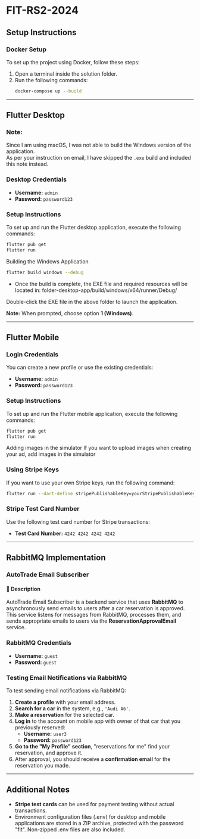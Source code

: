 # FIT-RS2-2024

## Setup Instructions

### Docker Setup
To set up the project using Docker, follow these steps:

1. Open a terminal inside the solution folder.
2. Run the following commands:
   ```sh
   docker-compose up --build
   ```

---

## Flutter Desktop
### Note:
Since I am using macOS, I was not able to build the Windows version of the application.  
As per your instruction on email, I have skipped the `.exe` build and included this note instead.  


### Desktop Credentials
- **Username:** `admin`
- **Password:** `password123`

### Setup Instructions
To set up and run the Flutter desktop application, execute the following commands:

```sh
flutter pub get
flutter run
```
Building the Windows Application
```sh
flutter build windows --debug
```
- Once the build is complete, the EXE file and required resources will be located in:
folder-desktop-app/build/windows/x64/runner/Debug/

Double-click the EXE file in the above folder to launch the application.

**Note:** When prompted, choose option **1 (Windows)**.

---

## Flutter Mobile

### Login Credentials
You can create a new profile or use the existing credentials:
- **Username:** `admin`
- **Password:** `password123`

### Setup Instructions
To set up and run the Flutter mobile application, execute the following commands:

```sh
flutter pub get
flutter run
```

Adding images in the simulator
If you want to upload images when creating your ad, add images in the simulator

### Using Stripe Keys
If you want to use your own Stripe keys, run the following command:
```sh
flutter run --dart-define stripePublishableKey=yourStripePublishableKey --dart-define stripeSecretKey=yourStripeSecretKey
```

### Stripe Test Card Number
Use the following test card number for Stripe transactions:
- **Test Card Number:** `4242 4242 4242 4242`

---

## RabbitMQ Implementation

### AutoTrade Email Subscriber

#### 📩 Description
AutoTrade Email Subscriber is a backend service that uses **RabbitMQ** to asynchronously send emails to users after a car reservation is approved. This service listens for messages from RabbitMQ, processes them, and sends appropriate emails to users via the **ReservationApprovalEmail** service.

### RabbitMQ Credentials
- **Username:** `guest`
- **Password:** `guest`

### Testing Email Notifications via RabbitMQ
To test sending email notifications via RabbitMQ:

1. **Create a profile** with your email address.
2. **Search for a car** in the system, e.g., `'Audi A6'`.
3. **Make a reservation** for the selected car.
4. **Log in** to the account on mobile app with owner of that car that you previously reserved:
   - **Username:** `user3`
   - **Password:** `password123`
5. **Go to the "My Profile" section**, "reservations for me" find your reservation, and approve it.
6. After approval, you should receive a **confirmation email** for the reservation you made.

---

## Additional Notes
- **Stripe test cards** can be used for payment testing without actual transactions.
- Environment configuration files (.env) for desktop and mobile applications are stored in a ZIP archive, protected with the password "fit". Non-zipped .env files are also included.


